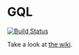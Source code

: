 # GQL

[![Build Status](https://travis-ci.org/laran/gql.svg?branch=master)](https://travis-ci.org/laran/gql)

Take a look at [the wiki](https://www.github.com/laran/gql/wiki).
